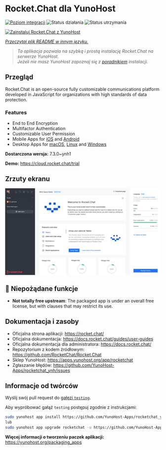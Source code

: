 <!--
To README zostało automatycznie wygenerowane przez <https://github.com/YunoHost/apps/tree/master/tools/readme_generator>
Nie powinno być ono edytowane ręcznie.
-->

# Rocket.Chat dla YunoHost

[![Poziom integracji](https://apps.yunohost.org/badge/integration/rocketchat)](https://ci-apps.yunohost.org/ci/apps/rocketchat/)
![Status działania](https://apps.yunohost.org/badge/state/rocketchat)
![Status utrzymania](https://apps.yunohost.org/badge/maintained/rocketchat)

[![Zainstaluj Rocket.Chat z YunoHost](https://install-app.yunohost.org/install-with-yunohost.svg)](https://install-app.yunohost.org/?app=rocketchat)

*[Przeczytaj plik README w innym języku.](./ALL_README.md)*

> *Ta aplikacja pozwala na szybką i prostą instalację Rocket.Chat na serwerze YunoHost.*  
> *Jeżeli nie masz YunoHost zapoznaj się z [poradnikiem](https://yunohost.org/install) instalacji.*

## Przegląd

Rocket.Chat is an open-source fully customizable communications platform developed in JavaScript for organizations with high standards of data protection.

### Features

- End to End Encryption
- Multifactor Authentication
- Customizable User Permission
- Mobile Apps for [iOS](https://apps.apple.com/app/rocket-chat/id1148741252) and [Android](https://play.google.com/store/apps/details?id=chat.rocket.android)
- Desktop Apps for [macOS](https://apps.apple.com/br/app/rocket-chat/id1086818840), [Linux](https://snapcraft.io/rocketchat-desktop) and [Windows](https://releases.rocket.chat/desktop/latest/download)

**Dostarczona wersja:** 7.3.0~ynh1

**Demo:** <https://cloud.rocket.chat/trial>

## Zrzuty ekranu

![Zrzut ekranu z Rocket.Chat](./doc/screenshots/screenshot.jpg)

## :red_circle: Niepożądane funkcje

- **Not totally free upstream**: The packaged app is under an overall free license, but with clauses that may restrict its use.

## Dokumentacja i zasoby

- Oficjalna strona aplikacji: <https://rocket.chat/>
- Oficjalna dokumentacja: <https://docs.rocket.chat/guides/user-guides>
- Oficjalna dokumentacja dla administratora: <https://docs.rocket.chat/>
- Repozytorium z kodem źródłowym: <https://github.com/RocketChat/Rocket.Chat>
- Sklep YunoHost: <https://apps.yunohost.org/app/rocketchat>
- Zgłaszanie błędów: <https://github.com/YunoHost-Apps/rocketchat_ynh/issues>

## Informacje od twórców

Wyślij swój pull request do [gałęzi `testing`](https://github.com/YunoHost-Apps/rocketchat_ynh/tree/testing).

Aby wypróbować gałąź `testing` postępuj zgodnie z instrukcjami:

```bash
sudo yunohost app install https://github.com/YunoHost-Apps/rocketchat_ynh/tree/testing --debug
lub
sudo yunohost app upgrade rocketchat -u https://github.com/YunoHost-Apps/rocketchat_ynh/tree/testing --debug
```

**Więcej informacji o tworzeniu paczek aplikacji:** <https://yunohost.org/packaging_apps>
